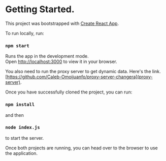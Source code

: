 # Getting Started.

This project was bootstrapped with [Create React App](https://github.com/facebook/create-react-app).

To run locally, run:

### `npm start`

Runs the app in the development mode.\
Open [http://localhost:3000](http://localhost:3000) to view it in your browser.

You also need to run the proxy server to get dynamic data. Here's the link. [https://github.com/Caleb-Omoijuanfo/proxy-server-changera](proxy-server).

Once you have successfully cloned the project, you can run:

### `npm install`

and then

### `node index.js`

to start the server. 

Once both projects are running, you can head over to the browser to use the application. 

